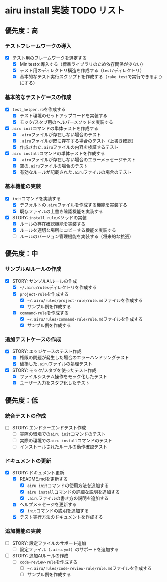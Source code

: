 # airu install 実装 TODO リスト

## 優先度：高

### テストフレームワークの導入
- [x] テスト用のフレームワークを選定する
  - [x] Minitestを導入する（標準ライブラリのため依存関係が少ない）
  - [x] テスト用のディレクトリ構造を作成する（`test/`ディレクトリ）
  - [x] 基本的なテスト実行スクリプトを作成する（`rake test`で実行できるようにする）

### 基本的なテストケースの作成
- [x] `test_helper.rb`を作成する
  - [x] テスト環境のセットアップコードを実装する
  - [x] モック/スタブ用のヘルパーメソッドを実装する
- [x] `airu init`コマンドの単体テストを作成する
  - [x] `.airu`ファイルが存在しない場合のテスト
  - [x] `.airu`ファイルが既に存在する場合のテスト（上書き確認）
  - [x] 作成された`.airu`ファイルの内容を検証するテスト
- [x] `airu install`コマンドの単体テストを作成する
  - [x] `.airu`ファイルが存在しない場合のエラーメッセージテスト
  - [x] 空の`.airu`ファイルの場合のテスト
  - [x] 有効なルールが記載された`.airu`ファイルの場合のテスト

### 基本機能の実装
- [x] `init`コマンドを実装する
  - [x] デフォルトの`.airu`ファイルを作成する機能を実装する
  - [x] 既存ファイルの上書き確認機能を実装する
- [x] STORY: `install_rule`メソッドの実装
  - [x] ルールの存在確認機能を実装する
  - [x] ルールを適切な場所にコピーする機能を実装する
  - [ ] ルールのバージョン管理機能を実装する（将来的な拡張）

## 優先度：中

### サンプルAIルールの作成
- [x] STORY: サンプルAIルールの作成
  - [x] `~/.airu/rules`ディレクトリを作成する
  - [x] `project-rule`を作成する
    - [x] `~/.airu/rules/project-rule/rule.md`ファイルを作成する
    - [x] サンプル例を作成する
  - [x] `command-rule`を作成する
    - [x] `~/.airu/rules/command-rule/rule.md`ファイルを作成する
    - [x] サンプル例を作成する

### 追加テストケースの作成
- [x] STORY: エッジケースのテスト作成
  - [x] 権限の問題が発生した場合のエラーハンドリングテスト
  - [x] 破損した`.airu`ファイルの処理テスト
- [x] STORY: モック/スタブを使ったテスト作成
  - [x] ファイルシステム操作をモック化したテスト
  - [x] ユーザー入力をスタブ化したテスト

## 優先度：低

### 統合テストの作成
- [ ] STORY: エンドツーエンドテスト作成
  - [ ] 実際の環境での`airu init`コマンドのテスト
  - [ ] 実際の環境での`airu install`コマンドのテスト
  - [ ] インストールされたルールの動作確認テスト

### ドキュメントの更新
- [x] STORY: ドキュメント更新
  - [x] README.mdを更新する
    - [x] `airu init`コマンドの使用方法を追加する
    - [x] `airu install`コマンドの詳細な説明を追加する
    - [x] `.airu`ファイルの書き方の説明を追加する
  - [x] ヘルプメッセージを更新する
    - [x] `init`コマンドの説明を追加する
  - [x] テスト実行方法のドキュメントを作成する

### 追加機能の実装
- [ ] STORY: 設定ファイルのサポート追加
  - [ ] 設定ファイル（`.airu.yml`）のサポートを追加する
- [ ] STORY: 追加AIルールの作成
  - [ ] `code-review-rule`を作成する
    - [ ] `~/.airu/rules/code-review-rule/rule.md`ファイルを作成する
    - [ ] サンプル例を作成する 
